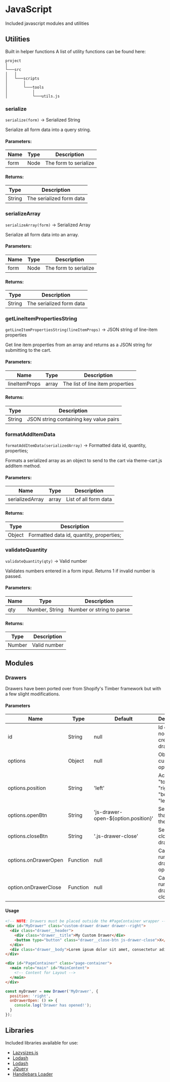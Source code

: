 # JavaScript
Included javascript modules and utilities

## Utilities
Built in helper functions
A list of utility functions can be found here:
```
project   
│
└───src
│   │
│   └───scripts
│       │   
│       └───tools
│           │   
│           └───utils.js
```

### serialize

`serialize(form)` -> Serialized String

Serialize all form data into a query string.


#### Parameters:
| Name      | Type | Description           |
|-----------|------|-----------------------|
| form      | Node | The form to serialize |

#### Returns:

| Type   | Description              |
|--------|--------------------------|
| String | The serialized form data |

### serializeArray

`serializeArray(form)` -> Serialized Array

Serialize all form data into an array.

#### Parameters:
| Name      | Type | Description           |
|-----------|------|-----------------------|
| form      | Node | The form to serialize |

#### Returns:

| Type   | Description              |
|--------|--------------------------|
| String | The serialized form data |

### getLineItemPropertiesString

`getLineItemPropertiesString(lineItemProps)` -> JSON string of line-item properties

Get line item properties from an array and returns as a JSON string for submitting to the cart.

#### Parameters:
| Name          | Type  | Description                      |
|---------------|-------|----------------------------------|
| lineItemProps | array | The list of line item properties |

#### Returns:
| Type   | Description                            |
|--------|----------------------------------------|
| String | JSON string containing key value pairs |

### formatAddItemData

`formatAddItemData(serializedArray)` -> Formatted data id, quantity, properties;

Formats a serialized array as an object to send to the cart via theme-cart.js addItem method.

#### Parameters:
| Name            | Type  | Description           |
|-----------------|-------|-----------------------|
| serializedArray | array | List of all form data |

#### Returns:

| Type   | Description                              |
|--------|------------------------------------------|
| Object | Formatted data id, quantity, properties; |

### validateQuantity

`validateQuantity(qty)` -> Valid number

Validates numbers entered in a form input. Returns 1 if invalid number is passed.

#### Parameters:
| Name | Type           | Description               |
|------|----------------|---------------------------|
| qty  | Number, String | Number or string to parse |

#### Returns:

| Type   | Description  |
|--------|--------------|
| Number | Valid number |

## Modules

### Drawers
Drawers have been ported over from Shopify's Timber framework but with a few slight modifications.

#### Parameters

| Name                 | Type     | Default                           | Description                              |
|----------------------|----------|-----------------------------------|------------------------------------------|
| id                   | String   | null                                | Id of DOM node to create a drawer        |
| options              | Object   | null                                | Object with custom options               |
| options.position     | String   | 'left'                              | Accepts "top", "right", "bottom", "left" |
| options.openBtn      | String   | 'js-drawer-open-${option.position}' | Selector that opens the drawer           |
| options.closeBtn     | String   | '.js-drawer-close'                  | Selector for closing the drawer          |
| options.onDrawerOpen | Function | null                                | Callback to run after drawer opens       |
| option.onDrawerClose | Function | null                                | Callback to run after drawer closes      |

#### Usage

```html
<!-- NOTE: Drawers must be placed outside the #PageContainer wrapper -->
<div id="MyDrawer" class="custom-drawer drawer drawer--right">
  <div class="drawer__header">
    <div class="drawer__title">My Custom Drawer</div>
    <button type="button" class="drawer__close-btn js-drawer-close">X</button>
  </div>
  <div class="drawer__body">Lorem ipsum dolor sit amet, consectetur adipisicing elit.</div>
</div>

<div id="PageContainer" class="page-container">
  <main role="main" id="MainContent">
    <!-- Content for Layout -->
  </main>
</div>
```

```javascript
const myDrawer = new Drawer('MyDrawer', {
  position: 'right',
  onDrawerOpen: () => {
    console.log('Drawer has opened!');
  }
});
```

## Libraries

Included libraries available for use:

- [Lazysizes.js](https://github.com/aFarkas/lazysizes)
- [Lodash](https://lodash.com/)
- [Lodash](https://lodash.com/)
- [JQuery](https://jquery.com/)
- [Handlebars Loader](https://github.com/pcardune/handlebars-loader)
